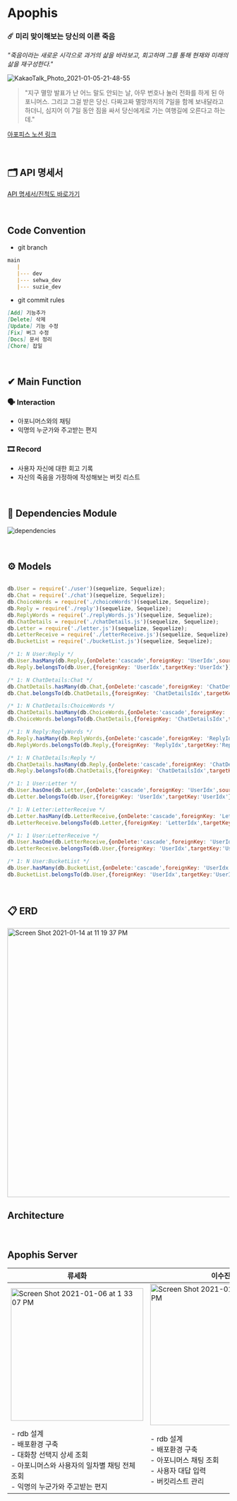 # Apophis
### ☄️ 미리 맞이해보는 당신의 이른 죽음

*"죽음이라는 새로운 시각으로 과거의 삶을 바라보고, 회고하며 그를 통해 현재와 미래의 삶을 재구성한다."*



![KakaoTalk_Photo_2021-01-05-21-48-55](https://user-images.githubusercontent.com/61377122/103648239-e2e53a80-4f9f-11eb-998a-4f5f9034564c.jpeg)

> "지구 멸망 발표가 난 어느 말도 안되는 날, 아무 번호나 눌러 전화를 하게 된 아포니머스. 그리고 그걸 받은 당신. 다짜고짜 멸망까지의 7일을 함께 보내달라고 하더니, 심지어 이 7일 동안 짐을 싸서 당신에게로 가는 여행길에 오른다고 하는데."

[아포피스 노션 링크](https://www.notion.so/_Apophis-61bd57af215649dabdc371d26610ade2)

<br />



## 🗂 API 명세서

[API 명세서/진척도 바로가기](https://github.com/Apophis-AppJam/ApophisServer/wiki)

<br />



## Code Convention 

- git branch

```markdown
main
   |
   |--- dev
   |--- sehwa_dev
   |--- suzie_dev
```

- git commit rules

```markdown
[Add] 기능추가
[Delete] 삭제
[Update] 기능 수정
[Fix] 버그 수정
[Docs] 문서 정리
[Chore] 잡일
```

<br />

## ✔ Main Function

### 🗣 Interaction

- 아포니머스와의 채팅
- 익명의 누군가와 주고받는 편지


### 🎞 Record

- 사용자 자신에 대한 회고 기록
- 자신의 죽음을 가정하에 작성해보는 버킷 리스트

<br />

## 📖 Dependencies  Module

![dependencies](https://user-images.githubusercontent.com/61377122/103629809-216cfc00-4f84-11eb-842d-f8f6f900545b.png)


<br />

## ⚙️ Models
```javascript

db.User = require('./user')(sequelize, Sequelize);
db.Chat = require('./chat')(sequelize, Sequelize);
db.ChoiceWords = require('./choiceWords')(sequelize, Sequelize);
db.Reply = require('./reply')(sequelize, Sequelize);
db.ReplyWords = require('./replyWords.js')(sequelize, Sequelize);
db.ChatDetails = require('./chatDetails.js')(sequelize, Sequelize);
db.Letter = require('./letter.js')(sequelize, Sequelize);
db.LetterReceive = require('./letterReceive.js')(sequelize, Sequelize);
db.BucketList = require('./bucketList.js')(sequelize, Sequelize);

/* 1: N User:Reply */
db.User.hasMany(db.Reply,{onDelete:'cascade',foreignKey: 'UserIdx',sourceKey:'UserIdx'}) 
db.Reply.belongsTo(db.User,{foreignKey: 'UserIdx',targetKey:'UserIdx'});

/* 1: N ChatDetails:Chat */
db.ChatDetails.hasMany(db.Chat,{onDelete:'cascade',foreignKey: 'ChatDetailsIdx',sourceKey:'ChatDetailsIdx'})
db.Chat.belongsTo(db.ChatDetails,{foreignKey: 'ChatDetailsIdx',targetKey:'ChatDetailsIdx'})

/* 1: N ChatDetails:ChoiceWords */
db.ChatDetails.hasMany(db.ChoiceWords,{onDelete:'cascade',foreignKey: 'ChatDetailsIdx',sourceKey:'ChatDetailsIdx'})
db.ChoiceWords.belongsTo(db.ChatDetails,{foreignKey: 'ChatDetailsIdx',targetKey:'ChatDetailsIdx'})

/* 1: N Reply:ReplyWords */
db.Reply.hasMany(db.ReplyWords,{onDelete:'cascade',foreignKey: 'ReplyIdx',sourceKey:'ReplyIdx'})
db.ReplyWords.belongsTo(db.Reply,{foreignKey: 'ReplyIdx',targetKey:'ReplyIdx'})

/* 1: N ChatDetails:Reply */
db.ChatDetails.hasMany(db.Reply,{onDelete:'cascade',foreignKey: 'ChatDetailsIdx',sourceKey:'ChatDetailsIdx'})
db.Reply.belongsTo(db.ChatDetails,{foreignKey: 'ChatDetailsIdx',targetKey:'ChatDetailsIdx'})

/* 1: 1 User:Letter */
db.User.hasOne(db.Letter,{onDelete:'cascade',foreignKey: 'UserIdx',sourceKey:'UserIdx'})
db.Letter.belongsTo(db.User,{foreignKey: 'UserIdx',targetKey:'UserIdx'})

/* 1: N Letter:LetterReceive */
db.Letter.hasMany(db.LetterReceive,{onDelete:'cascade',foreignKey: 'LetterIdx',sourceKey:'LetterIdx'})
db.LetterReceive.belongsTo(db.Letter,{foreignKey: 'LetterIdx',targetKey:'LetterIdx'})

/* 1: 1 User:LetterReceive */
db.User.hasOne(db.LetterReceive,{onDelete:'cascade',foreignKey: 'UserIdx',sourceKey:'UserIdx'})
db.LetterReceive.belongsTo(db.User,{foreignKey: 'UserIdx',targetKey:'UserIdx'})

/* 1: N User:BucketList */
db.User.hasMany(db.BucketList,{onDelete:'cascade',foreignKey: 'UserIdx',sourceKey:'UserIdx'})
db.BucketList.belongsTo(db.User,{foreignKey: 'UserIdx',targetKey:'UserIdx'})


```

<br />

## 📋 ERD
<img width="609" alt="Screen Shot 2021-01-14 at 11 19 37 PM" src="https://user-images.githubusercontent.com/46921003/104602929-3bfb4f80-56bf-11eb-9d51-ca4364e1ff9b.png">

<br />



## Architecture





<br />

##  Apophis Server

| 류세화                                                       | 이수진                                                       |
| ------------------------------------------------------------ | ------------------------------------------------------------ |
| <img width="300" alt="Screen Shot 2021-01-06 at 1 33 07 PM" src="https://user-images.githubusercontent.com/46921003/103729422-bffc6a00-5023-11eb-84d2-9733d9791b66.png"> | <img width="320" alt="Screen Shot 2021-01-14 at 11 25 48 PM" src="https://user-images.githubusercontent.com/46921003/104603526-db204700-56bf-11eb-9969-bc06e5db9aa4.png"> |
| - rdb 설계<br /> - 배포환경 구축<br /> - 대화창 선택지 상세 조회<br /> - 아포니머스와 사용자의 일차별 채팅 전체 조회<br />- 익명의 누군가와 주고받는 편지 | - rdb 설계<br /> - 배포환경 구축<br />- 아포니머스 채팅 조회 <br /> - 사용자 대답 입력<br />- 버킷리스트 관리 |

